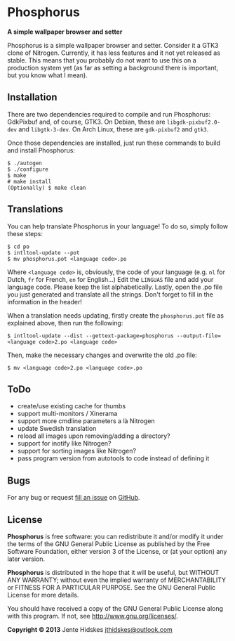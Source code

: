 Phosphorus
=========

**A simple wallpaper browser and setter**

Phosphorus is a simple wallpaper browser and setter. Consider it a GTK3 clone of Nitrogen.
Currently, it has less features and it not yet released as stable. 
This means that you probably do not want to use this on a production system yet
(as far as setting a background there is important, but you know what I mean).

Installation
------------

There are two dependencies required to compile and run Phosphorus: GdkPixbuf and, of course, GTK3.
On Debian, these are `libgdk-pixbuf2.0-dev` and `libgtk-3-dev`.
On Arch Linux, these are `gdk-pixbuf2` and `gtk3`.

Once those dependencies are installed, just run these commands to build and install Phosphorus:

    $ ./autogen
    $ ./configure
    $ make
    # make install
    (Optionally) $ make clean

Translations
-----------

You can help translate Phosphorus in your language!
To do so, simply follow these steps:

	$ cd po
	$ intltool-update --pot
	$ mv phosphorus.pot <language code>.po

Where `<language code>` is, obviously, the code of your language (e.g. `nl` for Dutch, `fr` for French, `en` for English...)
Edit the `LINGUAS` file and add your language code. Please keep the list alphabetically.
Lastly, open the .po file you just generated and translate all the strings. Don't forget to fill in the information in the header!

When a translation needs updating, firstly create the `phosphorus.pot` file as explained above, then run the following: 

	$ intltool-update --dist --gettext-package=phosphorus --output-file=<language code>2.po <language code>

Then, make the necessary changes and overwrite the old .po file:

	$ mv <language code>2.po <language code>.po

ToDo
----

 * create/use existing cache for thumbs
 * support multi-monitors / Xinerama
 * support more cmdline parameters a là Nitrogen
 * update Swedish translation
 * reload all images upon removing/adding a directory?
 * support for inotify like Nitrogen?
 * support for sorting images like Nitrogen?
 * pass program version from autotools to code instead of defining it

Bugs
----

For any bug or request [fill an issue][bug] on [GitHub][ghp].

  [bug]: https://github.com/Unia/phosphorus/issues
  [ghp]: https://github.com/Unia/phosphorus

License
-------
**Phosphorus** is free software: you can redistribute it and/or modify it under the terms of the GNU General Public License as published by the Free Software Foundation, either version 3 of the License, or (at your option) any later version.

**Phosphorus** is distributed in the hope that it will be useful, but WITHOUT ANY WARRANTY; without even the implied warranty of MERCHANTABILITY or FITNESS FOR A PARTICULAR PURPOSE. See the GNU General Public License for more details.

You should have received a copy of the GNU General Public License along with this program. If not, see <http://www.gnu.org/licenses/>.

**Copyright © 2013** Jente Hidskes <jthidskes@outlook.com>
